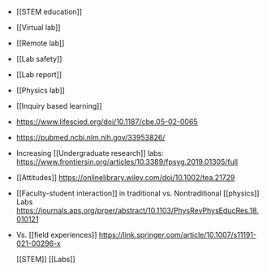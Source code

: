 - [[STEM education]]
- [[Virtual lab]]
- [[Remote lab]]
- [[Lab safety]]
- [[Lab report]]
- [[Physics lab]]
- [[Inquiry based learning]]
- https://www.lifescied.org/doi/10.1187/cbe.05-02-0065
- https://pubmed.ncbi.nlm.nih.gov/33953826/
- Increasing [[Undergraduate research]] labs: https://www.frontiersin.org/articles/10.3389/fpsyg.2019.01305/full
- [[Attitudes]] https://onlinelibrary.wiley.com/doi/10.1002/tea.21729
- [[Faculty-student interaction]] in traditional vs. Nontraditional [[physics]] Labs https://journals.aps.org/prper/abstract/10.1103/PhysRevPhysEducRes.18.010121
- Vs. [[field experiences]] https://link.springer.com/article/10.1007/s11191-021-00296-x
  
  [[STEM]] [[Labs]]